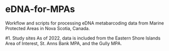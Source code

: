 # eDNA-for-MPAs
Workflow and scripts for processing eDNA metabarcoding data from Marine Protected Areas in Nova Scotia, Canada. 

#1. Study sites
As of 2022, data is included from the Eastern Shore Islands Area of Interest, St. Anns Bank MPA, and the Gully MPA. 
